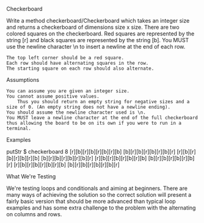 Checkerboard

Write a method checkerboard/Checkerboard which takes an integer size and returns a checkerboard of dimensions size x size. There are two colored squares on the checkerboard. Red squares are represented by the string [r] and black squares are represented by the string [b]. You MUST use the newline character \n to insert a newline at the end of each row.

    The top left corner should be a red square.
    Each row should have alternating squares in the row.
    The starting square on each row should also alternate.

Assumptions

    You can assume you are given an integer size.
    You cannot assume positive values.
        Thus you should return an empty string for negative sizes and a size of 0. (An empty string does not have a newline ending).
    You should assume the newline character used is \n.
    You MUST leave a newline character at the end of the full checkerboard thus allowing the board to be on its own if you were to run in a terminal.

Examples

putStr $ checkerboard 8
[r][b][r][b][r][b][r][b]
[b][r][b][r][b][r][b][r]
[r][b][r][b][r][b][r][b]
[b][r][b][r][b][r][b][r]
[r][b][r][b][r][b][r][b]
[b][r][b][r][b][r][b][r]
[r][b][r][b][r][b][r][b]
[b][r][b][r][b][r][b][r]

What We're Testing

We're testing loops and conditionals and aiming at beginners. There are many ways of achieving the solution so the correct solution will present a fairly basic version that should be more advanced than typical loop examples and has some extra challenge to the problem with the alternating on columns and rows.

